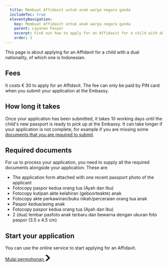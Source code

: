 ```yaml
---
  title: Membuat Affidavit untuk anak warga negara ganda
  includeToc: true
  eleventyNavigation:
    key: Membuat Affidavit untuk anak warga negara ganda
    parent: Layanan Paspor
    excerpt: Find out how to apply for an Affidavit for a child with dual nationality.
    order: 3
---
```


This page is about applying for an Affidavit for a child with a dual nationality, of which one is Indonesian.

## Fees

It costs &euro; 30 to apply for an Affidavit. The fee can only be paid by PIN card when you submit
your application at the Embassy.

## How long it takes

Once your application has been submitted, it takes 10 working days until the child's new passport is ready to pick up at the Embassy.
It can take longer if your application is not complete, for example if you are missing some [documents that you are required to submit](#required-documents).

## Required documents

For us to process your application, you need to supply all the required documents alongside your application. These are:

- The application form attached with one recent passport photo of the applicant
- Fotocopy paspor kedua orang tua (Ayah dan Ibu)
- Fotocopy kutipan akte kelahiran (geboorteakte) anak
- Fotocopy akte perkawinan/buku nikah/perceraian orang tua anak
- Paspor kedua/asing anak
- Fotocopy paspor kedua orang tua (Ayah dan Ibu)
- 2 (dua) lembar pasfoto anak terbaru dan bewarna dengan ukuran foto paspor (3.5 x 4.5 cm)


## Start your application

You can use the online service to start applying for an Affidavit. 

<a href="https://aplikasi.imigrasi.indonesia.nl/affidavit" class="kbrinl-button kbrinl-button--start">Mulai permohonan <svg class="kbrinl-button__start-icon" xmlns="http://www.w3.org/2000/svg" width="17.5" height="19" viewBox="0 0 33 40" aria-hidden="true" focusable="false"> <path fill="currentColor" d="M0 0h13l20 20-20 20H0l20-20z" /> </svg>
</a>